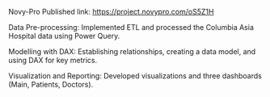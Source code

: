 
Novy-Pro Published link: https://project.novypro.com/oS5Z1H

Data Pre-processing: 
Implemented ETL and processed the Columbia Asia Hospital data using Power Query.

Modelling with DAX: 
Establishing relationships, creating a data model, and using DAX for key metrics.

Visualization and Reporting: 
Developed visualizations and three dashboards (Main, Patients, Doctors).
